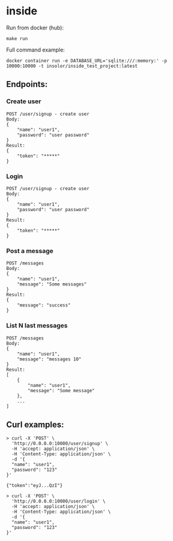 # inside

Run from docker (hub):
```
make run
```
Full command example:
```
docker container run -e DATABASE_URL='sqlite:///:memory:' -p 10000:10000 -t insolor/inside_test_project:latest
```
## Endpoints:

### Create user
```http
POST /user/signup - create user
Body:
{
    "name": "user1",
    "password": "user password"
}
Result:
{
    "token": "*****"
}
```
### Login
```http
POST /user/signup - create user
Body:
{
    "name": "user1",
    "password": "user password"
}
Result:
{
    "token": "*****"
}
```
### Post a message
```http
POST /messages
Body:
{
    "name": "user1",
    "message": "Some messages"
}
Result:
{
    "message": "success"
}
```
### List N last messages
```http
POST /messages
Body:
{
    "name": "user1",
    "message": "messages 10"
}
Result:
[
    {
        "name": "user1",
        "message": "Some message"
    },
    ...
]
```
## Curl examples:
```curl
> curl -X 'POST' \
  'http://0.0.0.0:10000/user/signup' \
  -H 'accept: application/json' \
  -H 'Content-Type: application/json' \
  -d '{
  "name": "user1",
  "password": "123"
}'

{"token":"eyJ...QzI"}

> curl -X 'POST' \
  'http://0.0.0.0:10000/user/login' \
  -H 'accept: application/json' \
  -H 'Content-Type: application/json' \
  -d '{
  "name": "user1",
  "password": "123"
}'


```